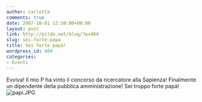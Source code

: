 ```yaml
---
author: carlotta
comments: true
date: 2007-10-01 12:50:00+00:00
layout: post
link: http://pilde.net/blog/?p=484
slug: sei-forte-papa
title: Sei forte papà!
wordpress_id: 484
categories:
- Eventi
---
```


Evviva! Il mio P ha vinto il concorso da ricercatore alla Sapienza!
Finalmente un dipendente della pubblica amministrazione!
Sei troppo forte papà!
![papi.JPG](http://pilde.net/blog/wp-content/uploads/2007/10/papi.JPG)




